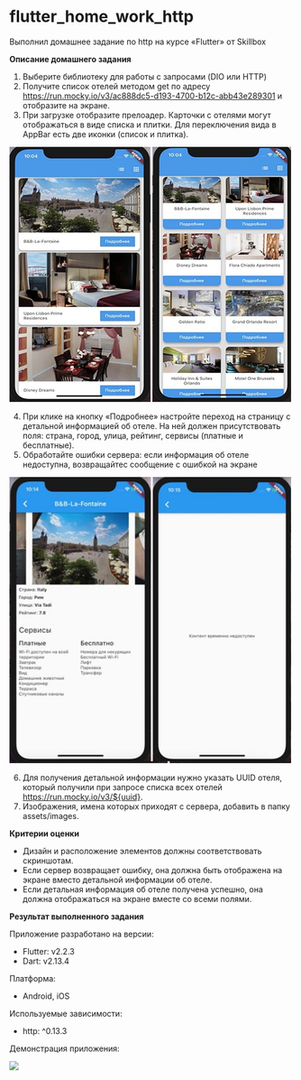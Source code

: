 # flutter_home_work_http
Выполнил домашнее задание по http на курсе «Flutter» от Skillbox

**Описание домашнего задания**

1. Выберите библиотеку для работы с запросами (DIO или HTTP) 
2. Получите список отелей методом get по адресу https://run.mocky.io/v3/ac888dc5-d193-4700-b12c-abb43e289301 и отобразите на экране.
3. При загрузке отобразите прелоадер. Карточки с отелями могут отображаться в виде списка и плитки. Для переключения вида в AppBar есть две иконки (список и плитка).

<img src="files/home.jpg" width=500>

4. При клике на кнопку «Подробнее» настройте переход на страницу с детальной информацией об отеле. На ней должен присутствовать поля: страна, город, улица, рейтинг, сервисы (платные и бесплатные).
5. Обработайте ошибки сервера: если информация об отеле недоступна, возвращайтеc cообщение с ошибкой на экране

<img src="files/detail.jpg" width=500>

6. Для получения детальной информации нужно указать UUID
отеля, который получили при запросе списка всех отелей<br>
https://run.mocky.io/v3/${uuid}.
7. Изображения, имена которых приходят с сервера, добавить в папку assets/images.

**Критерии оценки**
- Дизайн и расположение элементов должны соответствовать скриншотам.
- Если сервер возвращает ошибку, она должна быть отображена на экране вместо детальной информации об отеле.
- Если детальная информация об отеле получена успешно, она должна отображаться на экране вместе со всеми полями.


**Результат выполненного задания**

Приложение разработано на версии:
- Flutter: v2.2.3
- Dart: v2.13.4

Платформа:
- Android, iOS

Используемые зависимости:
- http: ^0.13.3  

Демонстрация приложения:

<img src="files/result.gif" width=500>